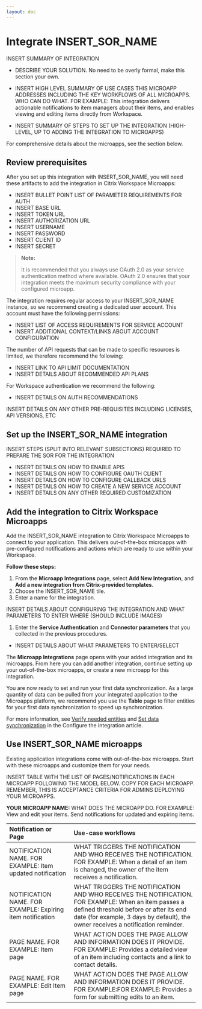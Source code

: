 ```yaml
---
layout: doc
---
```


# Integrate INSERT_SOR_NAME

INSERT SUMMARY OF INTEGRATION
  
*  DESCRIBE YOUR SOLUTION. No need to be overly formal, make this section your own.

*  INSERT HIGH LEVEL SUMMARY OF USE CASES THIS MICROAPP ADDRESSES INCLUDING THE KEY WORKFLOWS OF ALL MICROAPPS. WHO CAN DO WHAT. FOR EXAMPLE: This integration delivers actionable notifications to item managers about their items, and enables viewing and editing items directly from Workspace.
  
*  INSERT SUMMARY OF STEPS TO SET UP THE INTEGRATION (HIGH-LEVEL, UP TO ADDING THE INTEGRATION TO MICROAPPS)
  
For comprehensive details about the microapps, see the section below.

## Review prerequisites

After you set up this integration with INSERT_SOR_NAME, you will need these artifacts to add the integration in Citrix Workspace Microapps:

*  INSERT BULLET POINT LIST OF PARAMETER REQUIREMENTS FOR AUTH
*  INSERT BASE URL
*  INSERT TOKEN URL
*  INSERT AUTHORIZATION URL
*  INSERT USERNAME
*  INSERT PASSWORD
*  INSERT CLIENT ID
*  INSERT SECRET

>**Note:**
>
>It is recommended that you always use OAuth 2.0 as your service authentication method where available. OAuth 2.0 ensures that your integration meets the maximum security compliance with your configured microapp.

The integration requires regular access to your INSERT_SOR_NAME instance, so we recommend creating a dedicated user account. This account must have the following permissions:

*  INSERT LIST OF ACCESS REQUIREMENTS FOR SERVICE ACCOUNT
*  INSERT ADDITIONAL CONTEXT/LINKS ABOUT ACCOUNT CONFIGURATION

The number of API requests that can be made to specific resources is limited, we therefore recommend the following:

*  INSERT LINK TO API LIMIT DOCUMENTATION
*  INSERT DETAILS ABOUT RECOMMENDED API PLANS

For Workspace authentication we recommend the following:
 *  INSERT DETAILS ON AUTH RECOMMENDATIONS

INSERT DETAILS ON ANY OTHER PRE-REQUISITES INCLUDING LICENSES, API VERSIONS, ETC

## Set up the INSERT_SOR_NAME integration

INSERT STEPS (SPLIT INTO RELEVANT SUBSECTIONS) REQUIRED TO PREPARE THE SOR FOR THE INTEGRATION
*  INSERT DETAILS ON HOW TO ENABLE APIS
*  INSERT DETAILS ON HOW TO CONFIGURE OAUTH CLIENT
*  INSERT DETAILS ON HOW TO CONFIGURE CALLBACK URLS
*  INSERT DETAILS ON HOW TO CREATE A NEW SERVICE ACCOUNT
*  INSERT DETAILS ON ANY OTHER REQUIRED CUSTOMIZATION


## Add the integration to Citrix Workspace Microapps

Add the INSERT_SOR_NAME integration to Citrix Workspace Microapps to connect to your application. This delivers out-of-the-box microapps with pre-configured notifications and actions which are ready to use within your Workspace.

**Follow these steps:**

1.  From the **Microapp Integrations** page, select **Add New Integration**, and **Add a new integration from Citrix-provided templates**.
1.  Choose the INSERT_SOR_NAME tile.
1.  Enter a name for the integration.

INSERT DETAILS ABOUT CONFIGURING THE INTEGRATION AND WHAT PARAMETERS TO ENTER WHERE (SHOULD INCLUDE IMAGES)

1.  Enter the **Service Authentication** and **Connector parameters** that you collected in the previous procedures.
*  INSERT DETAILS ABOUT WHAT PARAMETERS TO ENTER/SELECT

The **Microapp Integrations** page opens with your added integration and its microapps. From here you can add another integration, continue setting up your out-of-the-box microapps, or create a new microapp for this integration.

You are now ready to set and run your first data synchronization. As a large quantity of data can be pulled from your integrated application to the Microapps platform, we recommend you use the **Table** page to filter entities for your first data synchronization to speed up synchronization.

For more information, see [Verify needed entities](/en-us/citrix-microapps/set-up-template-integrations.html#verify-needed-entities) and [Set data synchronization](/en-us/citrix-microapps/set-up-template-integrations.html#set-data-synchronization) in the Configure the integration article.

## Use INSERT_SOR_NAME microapps

Existing application integrations come with out-of-the-box microapps. Start with these microapps and customize them for your needs.

INSERT TABLE WITH THE LIST OF PAGES/NOTIFICATIONS IN EACH MICROAPP FOLLOWING THE MODEL BELOW. COPY FOR EACH MICROAPP. REMEMBER, THIS IS ACCEPTANCE CRITERIA FOR ADMINS DEPLOYING YOUR MICROAPPS.
  
**YOUR MICROAPP NAME:** WHAT DOES THE MICROAPP DO. FOR EXAMPLE: View and edit your items. Send notifications for updated and expiring items.

|Notification or Page|Use-case workflows|
|:-------------|:-------------|
| NOTIFICATION NAME. FOR EXAMPLE: Item updated notification | WHAT TRIGGERS THE NOTIFICATION AND WHO RECEIVES THE NOTIFICATION. FOR EXAMPLE: When a detail of an item is changed, the owner of the item receives a notification.  |
| NOTIFICATION NAME. FOR EXAMPLE: Expiring item notification | WHAT TRIGGERS THE NOTIFICATION AND WHO RECEIVES THE NOTIFICATION. FOR EXAMPLE: When an item passes a defined threshold before or after its end date (for example, 3 days by default), the owner receives a notification reminder. |
| PAGE NAME. FOR EXAMPLE: Item page | WHAT ACTION DOES THE PAGE ALLOW AND INFORMATION DOES IT PROVIDE. FOR EXAMPLE: Provides a detailed view of an item including contacts and a link to contact details. |
| PAGE NAME. FOR EXAMPLE: Edit Item page | WHAT ACTION DOES THE PAGE ALLOW AND INFORMATION DOES IT PROVIDE. FOR EXAMPLE:FOR EXAMPLE: Provides a form for submitting edits to an item. |
